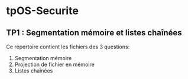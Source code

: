 # tpOS-Securite

## TP1 : Segmentation mémoire et listes chaînées

Ce répertoire contient les fichiers des 3 questions:
1. Segmentation mémoire
2. Projection de fichier en mémoire
3. Listes chaînées
